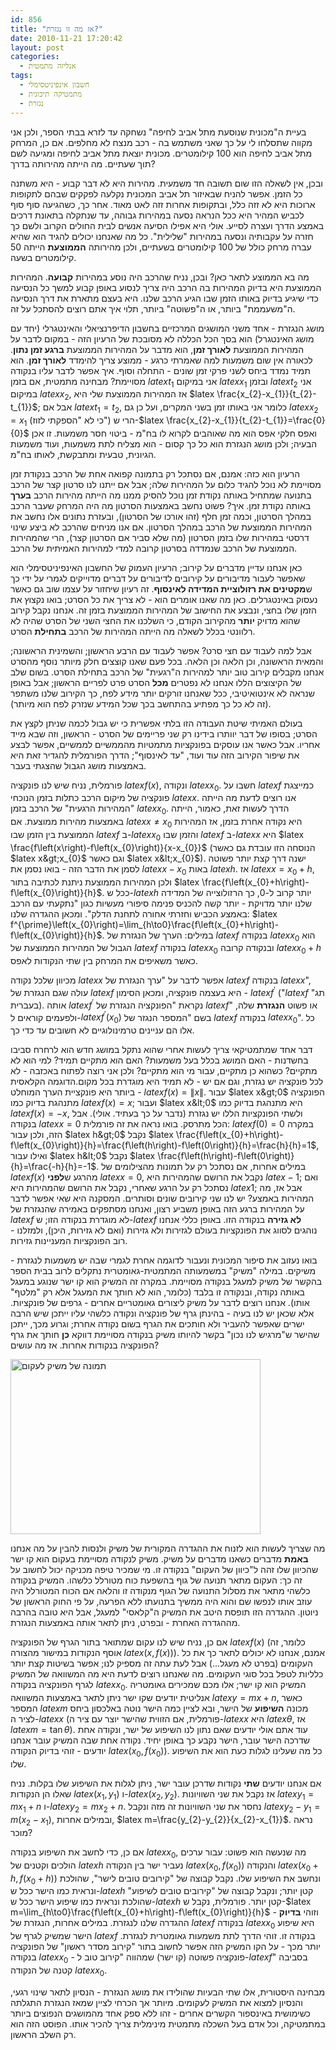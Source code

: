 ```yaml
---
id: 856
title: "אז מה זו נגזרת?"
date: 2010-11-21 17:20:42
layout: post
categories: 
  - אנליזה מתמטית
tags: 
  - חשבון אינפיניטסימלי
  - מתמטיקה תיכונית
  - נגזרת
---
```

בעיית ה"מכונית שנוסעת מתל אביב לחיפה" נשחקה עד לזרא בבתי הספר, ולכן אני מקווה שתסלחו לי על כך שאני משתמש בה - רכב מנצח לא מחלפים. אם כן, המרחק מתל אביב לחיפה הוא 100 קילומטרים. מכונית יוצאת מתל אביב לחיפה ומגיעה לשם תוך שעתיים. מה הייתה מהירותה בדרך?

ובכן, אין לשאלה הזו שום תשובה חד משמעית. מהירות היא לא דבר קבוע - היא משתנה כל הזמן. אפשר להניח שבאיזור תל אביב המכונית נקלעה לפקקים שבהם לתקופות ארוכות היא לא זזה כלל, ובתקופות אחרות זזה לאט מאוד. אחר כך, כשהגיעה סוף סוף לכביש המהיר היא ככל הנראה נסעה במהירות גבוהה, עד שנתקלה בתאונת דרכים באמצע הדרך ועצרה לסייע. אולי היא אפילו הסיעה אנשים לבית החולים הקרוב ולשם כך חזרה על עקבותיה ונסעה במהירות "שלילית". כל מה שאנחנו יכולים להגיד הוא שהיא עברה מרחק כולל של 100 קילומטרים בשעתיים, ולכן מהירותה <strong>הממוצעת</strong> הייתה 50 קילומטרים בשעה.

מה בא הממוצע לתאר כאן? ובכן, נניח שהרכב היה נוסע במהירות <strong>קבועה</strong>. המהירות הממוצעת היא בדיוק המהירות בה הרכב היה צריך לנסוע באופן קבוע למשך כל הנסיעה כדי שיגיע בדיוק באותו הזמן שבו הגיע הרכב שלנו. היא בעצם מתארת את דרך הנסיעה ה"משעממת" ביותר, או ה"פשוטה" ביותר, תלוי איך אתם רוצים להסתכל על זה.

מושג הנגזרת - אחד משני המושגים המרכזיים בחשבון הדיפרנציאלי והאינטגרלי (יחד עם מושג האינטגרל) הוא בסך הכל הכללה לא מסובכת של הרעיון הזה - במקום לדבר על המהירות הממוצעת <strong>לאורך זמן</strong>, הוא מדבר על המהירות הממוצעת <strong>ברגע זמן נתון</strong>. לכאורה אין שום משמעות למה שאמרתי כרגע - ממוצע צריך להימדד <strong>לאורך זמן</strong>. הוא תמיד נמדד ביחס לשני פרקי זמן שונים - התחלה וסוף. איך אפשר לדבר עליו בנקודה מסויימת? מבחינה מתמטית, אם בזמן $latex t_{1}$ אני במיקום $latex x_{1}$ ובזמן $latex t_{2}$ אני במיקום $latex x_{2}$, אז המהירות הממוצעת שלי היא $latex \frac{x_{2}-x_{1}}{t_{2}-t_{1}}$; אבל אם $latex t_{1}=t_{2}$, כלומר אני באותו זמן בשני המקרים, ועל כן גם $latex x_{2}=x_{1}$ (כי לא "הספקתי לזוז") הרי ש-$latex \frac{x_{2}-x_{1}}{t_{2}-t_{1}}=\frac{0}{0}$ ואפס חלקי אפס הוא מה שאוהבים לקרוא לו בח"מ - ביטוי חסר משמעות. זו אכן הבעיה; ולכן מושג הנגזרת הוא כל כך קסום - הוא מצליח לתת משמעות, ועוד משמעות הגיונית, טבעית ומתבקשת, לאותו בח"מ.

הרעיון הוא כזה: אמנם, אם נסתכל רק בתמונה קפואה אחת של הרכב בנקודת זמן מסויימת לא נוכל להגיד כלום על המהירות שלה; אבל אם ייתנו לנו סרטון קצר של הרכב בתנועה שמתחיל באותה נקודת זמן נוכל להסיק ממנו מה הייתה מהירות הרכב <strong>בערך</strong> באותה נקודת זמן. איך? פשוט נחשב באמצעות הסרטון מה היה המרחק שעבר הרכב במהלך הסרטון, וכמה זמן חלף (זהו אורכו של הסרטון), ובעזרת נתונים אלו נחשב את המהירות הממוצעת של הרכב במהלך הסרטון. אם אנו מניחים שהרכב לא ביצע שינוי דרסטי במהירות שלו בזמן הסרטון (מה שלא סביר אם הסרטון קצר), הרי שהמהירות הממוצעת של הרכב שנמדדה בסרטון קרובה למדי למהירות האמיתית של הרכב.

כאן אנחנו עדיין מדברים על קירוב; הרעיון העמוק של החשבון האינפיניטסימלי הוא שאפשר לעבור מדיבורים על קירובים לדיבורים על דברים מדוייקים לגמרי על ידי כך ש<strong>מקטינים את רזולוציית המדידה לאינסוף</strong>. זה רעיון שיחזור על עצמו שוב גם כאשר נעסוק באינטגרלים. כאן מה שאנו אומרים הוא - לא צריך את כל הסרט; בואו נקצוץ את הזמן שלו בחצי, ונבצע את החישוב של המהירות הממוצעת בזמן זה. אנחנו נקבל קירוב שהוא מדויק <strong>יותר</strong> מהקירוב הקודם, כי השלכנו את החצי השני של הסרט שהיה לא רלוונטי בכלל לשאלה מה הייתה המהירות של הרכב <strong>בתחילת</strong> הסרט.

אבל למה לעבוד עם חצי סרט? אפשר לעבוד עם הרבע הראשון; והשמינית הראשונה; והמאית הראשונה, וכן הלאה וכן הלאה. בכל פעם שאנו קוצצים חלק מיותר נוסף מהסרט אנחנו מקבלים קירוב טוב יותר למהירות ה"רגעית" של הרכב בתחילת הסרט. בשום שלב של הקיצוצים הללו אנחנו לא נפטרים <strong>מכל</strong> הסרט פרט לפריים הראשון; אבל באופן שנראה לא אינטואיטיבי, ככל שאנחנו זורקים יותר מידע לפח, כך הקירוב שלנו משתפר (זה לא כל כך מפתיע בהתחשב בכך שכל המידע שנזרק לפח הוא מיותר).

בעולם האמיתי שיטת העבודה הזו בלתי אפשרית כי יש גבול לכמה שניתן לקצץ את הסרט; בסופו של דבר יוותרו בידינו רק שני פריימים של הסרט - הראשון, וזה שבא מייד אחריו. אבל כאשר אנו עוסקים בפונקציות מתמטיות מהממשיים לממשיים, אפשר לבצע את שיפור הקירוב הזה עוד ועוד, "עד לאינסוף"; הדרך הפורמלית להגדיר זאת היא באמצעות מושג הגבול שהצגתי בעבר.

פורמלית, נניח שיש לנו פונקציה $latex f\left(x\right)$, ונקודה $latex x_{0}$. חשבו על $latex f$ כמייצגת פונקציה של מיקום הרכב כתלות בזמן הנוכחי $latex x$. אנו רוצים לדעת מה הייתה "המהירות הרגעית" של הרכב בזמן $latex x_{0}$. הדרך לעשות זאת, כאמור, הייתה באמצעות מהירות ממוצעת. אם $latex x\ne x_{0}$ היא נקודה אחרת בזמן, אז המהירות הממוצעת בין הזמן שבו $latex f$ ב-$latex x_{0}$ והזמן שבו $latex f$ ב-$latex x$ היא $latex \frac{f\left(x\right)-f\left(x_{0}\right)}{x-x_{0}}$ (הנוסחה הזו עובדת גם כאשר $latex x&gt;x_{0}$ וגם כאשר $latex x&lt;x_{0}$). ישנה דרך קצת יותר פשוטה לסמן את הדבר הזה - בואו נסמן את $latex x-x_{0}$ באות $latex h$. אז $latex x=x_{0}+h$, ולכן המהירות הממוצעת ניתנת לכתיבה בתור $latex \frac{f\left(x_{0}+h\right)-f\left(x_{0}\right)}{h}$. ככל ש-$latex h$ יותר קרוב ל-0, כך הרזולוצייה של המדידה שלנו יותר מדויקת - יותר קשה להכניס פנימה סיפורי מעשיות כגון "נתקעתי עם הרכב באמצע הכביש וחזרתי אחורה לתחנת הדלק". ומכאן ההגדרה שלנו: $latex f^{\prime}\left(x_{0}\right)=\lim_{h\to0}\frac{f\left(x_{0}+h\right)-f\left(x_{0}\right)}{h}$. במילים: הערך של הנגזרת של $latex f$ בנקודה $latex x_{0}$ הוא הגבול של המהירות הממוצעת של $latex f$ בנקודה $latex x_{0}$ ובנקודה קרובה $latex x_{0}+h$ כאשר משאיפים את המרחק בין שתי הנקודות לאפס.

מכיוון שלכל נקודה $latex x$ אפשר לדבר על "ערך הנגזרת של $latex f$ בנקודה $latex x$", עולה שגם הנגזרת של $latex f$ היא בעצמה פונקציה, ומכאן הסימון - $latex f^{\prime}$ ("$latex f$ תג" בעברית). אותה $latex f^{\prime}$ נקראת "הפונקציה הנגזרת של $latex f$" או פשוט <strong>הנגזרת</strong> שלה, ולפעמים קוראים ל-$latex f^{\prime}\left(x_{0}\right)$ בשם "המספר הנגזר של $latex f$ בנקודה $latex x_{0}$". כל אלו הם עניינים טרמינולוגיים לא חשובים עד כדי כך.

דבר אחד שמתמטיקאי צריך לעשות אחרי שהוא נתקל במושג חדש הוא לרחרח סביבו בחשדנות - האם המושג בכלל בעל משמעות? האם הוא מתקיים תמיד? למי הוא לא מתקיים? כשהוא כן מתקיים, עבור מי הוא מתקיים? ולכן אני רוצה לפתוח באכזבה - לא לכל פונקציה יש נגזרת, וגם אם יש - לא תמיד היא מוגדרת בכל מקום.הדוגמה הקלאסית ביותר היא פונקציית הערך המוחלט - $latex f\left(x\right)=\left\|x\right\|$. עבור $latex x&gt;0$ הפונקציה מתנהגת בדיוק כמו $latex f\left(x\right)=x$; ועבור $latex x&lt;0$ היא מתנהגת בדיוק כמו $latex f\left(x\right)=-x$, ולשתי הפונקציות הללו יש נגזרת (נדבר על כך בעתיד. אולי). אבל בנקודה $latex x=0$ הכל מתרסק. בואו נראה את זה פורמלית: $latex f\left(0\right)=0$ במקרה הזה, ולכן עבור $latex h&gt;0$ נקבל $latex \frac{f\left(x_{0}+h\right)-f\left(x_{0}\right)}{h}=\frac{f\left(h\right)-f\left(0\right)}{h}=\frac{h}{h}=1$, ואילו עבור $latex h&lt;0$ נקבל $latex \frac{f\left(h\right)-f\left(0\right)}{h}=\frac{-h}{h}=-1$. במילים אחרות, אם נסתכל רק על תמונות מהצילומים של $latex f\left(x\right)$ מהרגע ש<strong>לפני</strong> $latex x=0$, נקבל את הרושם שהמהירות היא $latex -1$; ואם נסתכל רק על הרגע שאחרי, נקבל את הרושם שהמהירות היא $latex 1$; אבל אז, מה המהירות באמצע? יש לנו שני קירובים שונים וסותרים. המסקנה היא שאי אפשר לדבר על המהירות ברגע הזה באופן משביע רצון, ואנחנו מסתפקים באמירה שהנגזרת של $latex f$ לא מוגדרת בנקודה הזו; ש-$latex f$ <strong>לא גזירה</strong> בנקודה הזו. באופן כללי אנחנו נוהגים לסווג את הפונקציות בעולם לגזירות ולא גזירות (ואם לא גזירות, היכן), ולמזלנו - רוב הפונקציות המעניינות גזירות.

בואו נעזוב את סיפור המכונית ונעבור לדוגמה אחרת לגמרי שבה יש משמעות לנגזרת - משיקים. במילה "משיק" במשמעותה המתמטית-גאומטרית נתקלים לרוב בבית הספר בהקשר של משיק למעגל בנקודה מסויימת. במקרה זה המשיק הוא קו ישר שנוגע במעגל באותה נקודה, ובנקודה זו בלבד (כלומר, הוא לא חותך את המעגל אלא רק "מלטף" אותו). אנחנו רוצים לדבר על משיק ליצורים גאומטריים אחרים - גרפים של פונקציות. אלא שכאן יש לנו בעיה - בהינתן גרף של פונקציה ונקודה כלשהי עליו ייתכן שיש הרבה ישרים שאפשר להעביר ולא חותכים את הגרף בשום נקודה אחרת; וגרוע מכך, ייתכן שהישר ש"מרגיש לנו נכון" בקשר להיותו משיק בנקודה מסויימת דווקא <strong>כן</strong> חותך את גרף הפונקציה בנקודות אחרות. אז מה עושים?
<div class="mceTemp"><dl id="attachment_857" class="wp-caption alignnone" style="width: 410px;"><dt class="wp-caption-dt"><a href="http://www.gadial.net/wp-content/uploads/2010/11/400px-Tangent_to_a_curve.svg_.png"><img class="size-full wp-image-857" title="400px-Tangent_to_a_curve.svg" src="http://www.gadial.net/wp-content/uploads/2010/11/400px-Tangent_to_a_curve.svg_.png" alt="תמונה של משיק לעקום" width="400" height="280" /></a></dt></dl></div>
מה שצריך לעשות הוא לזנוח את ההגדרה המקורית של משיק ולנסות להבין על מה אנחנו <strong>באמת</strong> מדברים כשאנו מדברים על משיק. משיק לנקודה מסויימת בעקום הוא קו ישר שהכיוון שלו זהה ל"כיוון של העקום" בנקודה זו. מי שמכיר טיפה מכניקה יכול לחשוב על זה כך: העקום מתאר תנועה של גוף בהשפעת כוח מטורלל כלשהו. המשיק בנקודה כלשהי מתאר את מסלול התנועה של הגוף מנקודה זו והלאה אם הכוח המטורלל היה עוזב אותו לנפשו שם והוא היה ממשיך בתנועתו ללא הפרעה, על פי החוק הראשון של ניוטון. ההגדרה הזו תופסת היטב את המשיק ה"קלאסי" למעגל, אבל היא טובה בהרבה מההגדרה האחרת - ובפרט, ניתן לתאר אותה באמצעות הנגזרת.

אם כן, נניח שיש לנו עקום שמתואר בתור הגרף של הפונקציה $latex f\left(x\right)$ (כלומר, זה אוסף הנקודות במישור מהצורה $latex \left(x,f\left(x\right)\right)$). אמנם, אנחנו לא יכולים לתאר כך את כל העקומים (בפרט לא מעגל...) אבל לעת עתה זה מספיק לנו; אפשר בשיטות קצת יותר כלליות לטפל בכל סוגי העקומים. מה שאנחנו רוצים לדעת היא מה המשוואה של המשיק לגרף הפונקציה בנקודה $latex x_{0}$. המשיק הוא קו ישר; אלו מכם שמכירים גאומטריה אנליטית יודעים שקו ישר ניתן לתאר באמצעות המשוואה $latex y=mx+n$, כאשר המספר $latex m$ מכונה <strong>השיפוע</strong> של הישר, ובא לציין כמה הישר נוטה באלכסון ביחס לציר ה-$latex x$ (פורמלית, אם הזווית שהישר יוצר עם ציר ה-$latex x$ היא $latex \theta$, אז $latex m=\tan\theta$). עוד אתם אולי יודעים שאם נתון לנו השיפוע של ישר, ונקודה אחת שדרכה הישר עובר, הישר נקבע כך באופן יחיד. נקודה אחת שבה המשיק עובר אנחנו יודעים - זוהי בדיוק הנקודה $latex \left(x_{0},f\left(x_{0}\right)\right)$. כל מה שעלינו לגלות כעת הוא את השיפוע שלו.

אם אנחנו יודעים <strong>שתי</strong> נקודות שדרכן עובר ישר, ניתן לגלות את השיפוע שלו בקלות. נניח שאלו הן הנקודות $latex \left(x_{1},y_{1}\right)$ ו-$latex \left(x_{2},y_{2}\right)$. אז נקבל את שני השוויונות $latex y_{1}=mx_{1}+n$ ו-$latex y_{2}=mx_{2}+n$. נחסר את שני השוויונות זה מזה ונקבל $latex y_{2}-y_{1}=m\left(x_{2}-x_{1}\right)$, ובמילים אחרות, $latex m=\frac{y_{2}-y_{2}}{x_{2}-x_{1}}$. נראה מוכר?

אם כן, כדי לחשב את השיפוע בנקודה $latex x_{0}$, מה שנעשה הוא פשוט: עבור ערכים הולכים וקטנים של $latex h$ נעביר ישר בין הנקודה $latex \left(x_{0},f\left(x_{0}\right)\right)$ והנקודה $latex \left(x_{0}+h,f\left(x_{0}+h\right)\right)$ ונחשב את השיפוע שלו. נקבל קבוצה של "קירובים טובים לישר", שהולכת ונראית כמו הישר ככל ש-$latex h$ קטן יותר; ונקבל קבוצה של "קירובים טובים לשיפוע" שהולכת ונראית כמו שיפוע הישר ככל ש-$latex h$ קטן יותר. פורמלית, נקבל ש-$latex m=\lim_{h\to0}\frac{f\left(x_{0}+h\right)-f\left(x_{0}\right)}{h}$ - וזוהי <strong>בדיוק</strong> ההגדרה שלנו לנגזרת. במילים אחרות, הנגזרת של $latex f$ בנקודה $latex x_{0}$ היא שיפוע הישר שמשיק לגרף של $latex f$ בנקודה זו. זוהי הדרך לתת משמעות גאומטרית לנגזרת. יותר מכך - על הקו המשיק הזה אפשר לחשוב בתור "קירוב מסדר ראשון" של הפונקציה בנקודה $latex x_{0}$ - פונקציה פשוטה (קו ישר) שמהווה "קירוב טוב ל-$latex f$" בסביבה קטנה של הנקודה $latex x_{0}$.

מבחינה היסטורית, אלו שתי הבעיות שהולידו את מושג הנגזרת - הנסיון לתאר שינוי רגעי, והנסיון למצוא את המשיק לעקומים. מיותר אך הכרחי לציין שמאז הנגזרת התגלתה כשימושית באינספור הקשרים אחרים - זהו ללא ספק אחד מהמושגים הנפוצים ביותר במתמטיקה, וכל אדם בעל השכלה מתמטית מינימלית צריך להכיר אותו. הפוסט הזה הוא רק השלב הראשון.
